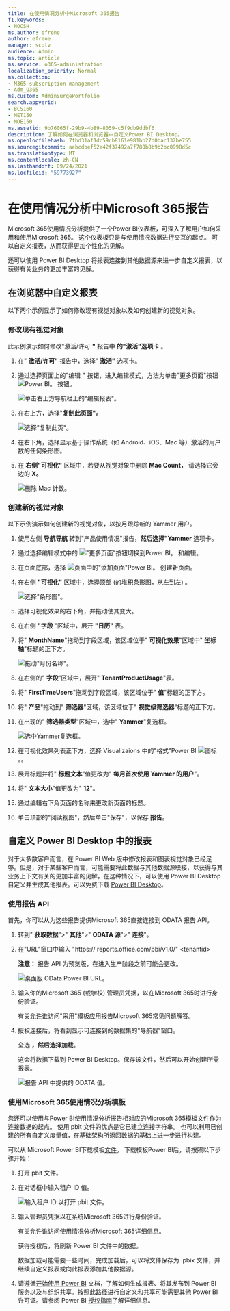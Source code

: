```yaml
---
title: 在使用情况分析中Microsoft 365报告
f1.keywords:
- NOCSH
ms.author: efrene
author: efrene
manager: scotv
audience: Admin
ms.topic: article
ms.service: o365-administration
localization_priority: Normal
ms.collection:
- M365-subscription-management
- Adm_O365
ms.custom: AdminSurgePortfolio
search.appverid:
- BCS160
- MET150
- MOE150
ms.assetid: 9b76065f-29b9-4b89-8059-c5f9db9ddbf6
description: 了解如何在浏览器和浏览器中自定义Power BI Desktop。
ms.openlocfilehash: 7fbd31af1dc59cb8161e981bb27d0bac132be755
ms.sourcegitcommit: aebcdbef52e42f37492a7f780b8b9b2bc0998d5c
ms.translationtype: MT
ms.contentlocale: zh-CN
ms.lasthandoff: 09/24/2021
ms.locfileid: "59773927"
---
```

# <a name="customize-the-reports-in-microsoft-365-usage-analytics"></a>在使用情况分析中Microsoft 365报告

Microsoft 365使用情况分析提供了一个Power BI仪表板，可深入了解用户如何采用和使用Microsoft 365。 这个仪表板只是与使用情况数据进行交互的起点。 可以自定义报表，从而获得更加个性化的见解。

还可以使用 Power BI Desktop 将报表连接到其他数据源来进一步自定义报表，以获得有关业务的更加丰富的见解。

## <a name="customizing-reports-in-the-browser"></a>在浏览器中自定义报表

以下两个示例显示了如何修改现有视觉对象以及如何创建新的视觉对象。

### <a name="modify-an-existing-visual"></a>修改现有视觉对象

此示例演示如何修改"激活/许可 **"** 报告中 **的"激活"选项卡** 。

1. 在" **激活/许可"** 报告中，选择" **激活"** 选项卡。

2. 通过选择页面上的"编辑 **"** 按钮，进入编辑模式，方法为单击"更多页面"按钮 ![ Power BI。](../../media/d8da3c19-3f2d-4bf6-811e-faa804f74770.png) 按钮。

    ![单击右上方导航栏上的"编辑报表"。](../../media/e2c16663-1fbd-4d7f-887c-0cbb891d3b3d.png)

3. 在右上方，选择"**复制此页面"。**

    ![选择"复制此页"。](../../media/b2d18dcd-6b82-4ce7-ab79-1b24e3721309.png)

4. 在右下角，选择显示基于操作系统（如 Android、iOS、Mac 等）激活的用户数的任何条形图。

5. 在 **右侧"可视化"** 区域中，若要从视觉对象中删除 **Mac Count，** 请选择它旁边的 **X。**

    ![删除 Mac 计数。](../../media/ce3d8358-df57-4f64-bd25-ac5be7fc8713.png)

### <a name="create-a-new-visual"></a>创建新的视觉对象

以下示例演示如何创建新的视觉对象，以按月跟踪新的 Yammer 用户。

1. 使用左侧 **导航导航** 转到"产品使用情况"报告，**然后选择"Yammer** 选项卡。

2. 通过选择编辑模式中的 ![ "更多页面"按钮切换到Power BI。](../../media/d8da3c19-3f2d-4bf6-811e-faa804f74770.png) 和编辑。

3. 在页面底部，选择 ![页面中的"添加页面"Power BI。](../../media/d3b8c117-17d4-4f53-b078-8fefc2155b24.png) 创建新页面。

4. 在右侧 **"可视化"** 区域中，选择顶部 (的堆积条形图，从左到左) 。

    ![选择"条形图"。](../../media/214c3fed-6eae-43e6-83fb-708a2d74406e.png)

5. 选择可视化效果的右下角，并拖动使其变大。

6. 在右侧 **"字段** "区域中，展开 **"日历"** 表。

7. 将" **MonthName**"拖动到字段区域，该区域位于" **可视化效果**"区域中" **坐标轴**"标题的正下方。

    ![拖动"月份名称"。](../../media/bff99987-8c4b-4618-89fd-47df557b0ed7.png)

8. 在右侧的" **字段**"区域中，展开" **TenantProductUsage**"表。

9. 将" **FirstTimeUsers**"拖动到字段区域，该区域位于" **值**"标题的正下方。

10. 将" **产品**"拖动到" **筛选器**"区域，该区域位于" **视觉级筛选器**"标题的正下方。

11. 在出现的" **筛选器类型**"区域中，选中" **Yammer**"复选框。

    ![选中Yammer复选框。](../../media/82e99730-0de9-42da-928a-76aab0c3e609.png)

12. 在可视化效果列表正下方，选择 Visualizaions 中的"格式"Power BI ![ 图标 ](../../media/ee0602f3-3df5-4930-b862-db1d90ae4ae2.png) 。。

13. 展开标题并将" **标题文本**"值更改为" **每月首次使用 Yammer 的用户**"。

14. 将" **文本大小**"值更改为" **12**"。

15. 通过编辑右下角页面的名称来更改新页面的标题。

16. 单击顶部的"阅读视图"，然后单击"保存"，以保存 **报告**。

## <a name="customizing-the-reports-in-power-bi-desktop"></a>自定义 Power BI Desktop 中的报表

对于大多数客户而言，在 Power BI Web 版中修改报表和图表视觉对象已经足够。但是，对于某些客户而言，可能需要将此数据与其他数据源联接，以获得与其业务上下文有关的更加丰富的见解，在这种情况下，可以使用 Power BI Desktop 自定义并生成其他报表。可以免费下载 [Power BI Desktop](https://go.microsoft.com/fwlink/p/?linkid=849797)。

### <a name="use-the-reporting-apis"></a>使用报告 API

首先，你可以从为这些报告提供Microsoft 365直接连接到 ODATA 报告 API。

1. 转到" **获取数据**"\>" **其他**"\>" **ODATA 源**"\>" **连接**"。

2. 在"URL"窗口中输入 <i></i> "https:// reports.office.com/pbi/v1.0/" \<tenantid\>

    **注意：** 报告 API 为预览版，在进入生产阶段之前可能会更改。

    ![桌面版 OData Power BI URL。](../../media/c0ef967e-a454-4eba-bc8e-61e113170053.png)

3. 输入你的Microsoft 365 (或学校) 管理员凭据，以在Microsoft 365时进行身份验证。

    有关[允许](usage-analytics.md#faq)谁访问"采用"模板应用报告Microsoft 365常见问题解答。

4. 授权连接后，将看到显示可连接到的数据集的"导航器"窗口。

    全选 **，然后选择加载**。

    这会将数据下载到 Power BI Desktop。保存该文件，然后可以开始创建所需报表。

    ![报告 API 中提供的 ODATA 值。](../../media/545b4d17-dbbd-4cfc-b75a-a8b27283d438.png)

### <a name="use-the-microsoft-365-usage-analytics-template"></a>使用Microsoft 365使用情况分析模板

您还可以使用与Power BI使用情况分析报告相对应的Microsoft 365模板文件作为连接数据的起点。 使用 pbit 文件的优点是它已建立连接字符串。 也可以利用已创建的所有自定义度量值，在基础架构所返回数据的基础上进一步进行构建。

可以从 Microsoft Power BI下载模板[文件](https://download.microsoft.com/download/7/8/2/782ba8a7-8d89-4958-a315-dab04c3b620c/Microsoft%20365%20Usage%20Analytics.pbit)。 下载模板Power BI后，请按照以下步骤开始：

1. 打开 pbit 文件。

2. 在对话框中输入租户 ID 值。

    ![输入租户 ID 以打开 pbit 文件。](../../media/071ed0bf-8b9d-49c6-81fc-fd4c6cc85bd3.png)

3. 输入管理员凭据以在系统Microsoft 365进行身份验证。

     有关允许谁访问使用情况分析Microsoft 365详细信息。

    获得授权后，将刷新 Power BI 文件中的数据。

    数据加载可能需要一些时间，完成加载后，可以将文件保存为 .pbix 文件，并继续自定义报表或向此报表添加其他数据源。

4. 请遵循[开始使用 Power BI](/power-bi/fundamentals/desktop-getting-started) 文档，了解如何生成报表、将其发布到 Power BI 服务以及与组织共享。按照此路径进行自定义和共享可能需要其他 Power BI 许可证。请参阅 Power BI [授权指南](https://go.microsoft.com/fwlink/p/?linkid=849803)了解详细信息。
